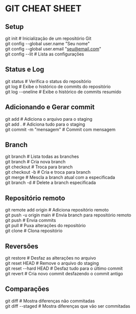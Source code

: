 # GIT CHEAT SHEET

## Setup
git init                       # Inicialização de um repositório Git  
git config --global user.name "Seu nome"  
git config --global user.email "seu@email.com"  
git config --lit               # Lista as configurações    

## Status e Log
git status                     # Verifica o status do repositório  
git log                        # Exibe o histórico de commits do repositório  
git log --oneline              # Exibe o histórico de commits resumido  

## Adicionando e Gerar commit
git add <arquivo>              # Adiciona o arquivo para o staging  
git add .                      # Adiciona tudo para o staging  
git commit -m "mensagem"       # Commit com mensagem  

## Branch
git branch                     # Lista todas as branches  
git branch <nome>              # Cria nova branch  
git checkout <nome>            # Troca para branch  
git checkout -b <nome>         # Cria e troca para branch  
git merge <branch>             # Mescla a branch atual com a especificada  
git branch -d <nome>           # Delete a branch especificada  

## Repositório remoto
git remote add origin <url>    # Adiciona repositório remoto  
git push -u origin main        # Envia branch para repositório remoto  
git push                       # Envia commits  
git pull                       # Puxa alterações do repositório  
git clone <url>                # Clona repositório  

## Reversões
git restore <arquivo>          # Desfaz as alterações no arquivo  
git reset HEAD <arquivo>       # Remove o arquivo do staging  
git reset --hard HEAD          # Desfaz tudo para o último commit  
git revert <hash>              # Cria novo commit desfazendo o commit antigo  

## Comparações
git diff                       # Mostra diferenças não commitadas  
git diff --staged              # Mostra diferenças que vão ser commitadas  
